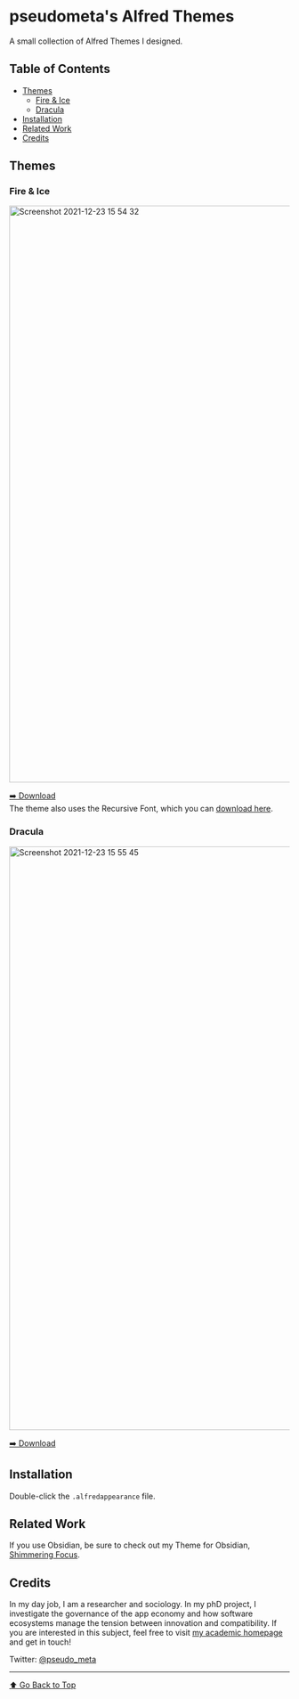 # pseudometa's Alfred Themes
A small collection of Alfred Themes I designed.

## Table of Contents
<!-- MarkdownTOC -->

- [Themes](#themes)
	- [Fire & Ice](#fire--ice)
	- [Dracula](#dracula)
- [Installation](#installation)
- [Related Work](#related-work)
- [Credits](#credits)

<!-- /MarkdownTOC -->

## Themes

### Fire & Ice
<img width="1036" alt="Screenshot 2021-12-23 15 54 32" src="https://user-images.githubusercontent.com/73286100/147256998-b5b331db-f4cb-40e2-8efa-994f566b0140.png">

[➡️ Download](Fire%20&%20Ice.alfredappearance)  
The theme also uses the Recursive Font, which you can [download here](https://fonts.google.com/specimen/Recursive).

### Dracula
<img width="1048" alt="Screenshot 2021-12-23 15 55 45" src="https://user-images.githubusercontent.com/73286100/147257124-6accb715-82e8-4357-8afc-89c19183621b.png">

[➡️ Download](pseudometa's%20Dracula.alfredappearance)

## Installation
Double-click the `.alfredappearance` file.

## Related Work
If you use Obsidian, be sure to check out my Theme for Obsidian, [Shimmering Focus](https://github.com/chrisgrieser/shimmering-focus).

## Credits
In my day job, I am a researcher and sociology. In my phD project, I investigate the governance of the app economy and how software ecosystems manage the tension between innovation and compatibility. If you are interested in this subject, feel free to visit [my academic homepage](https://chris-grieser.de/) and get in touch!

Twitter: [@pseudo_meta](https://twitter.com/pseudo_meta)

---

[⬆️ Go Back to Top](#Table-of-Contents)
